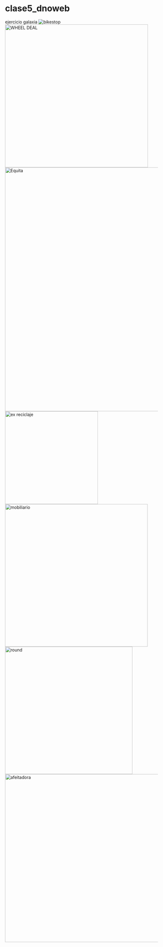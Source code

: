 # clase5_dnoweb
ejercicio galaxia
![bikestop](https://github.com/user-attachments/assets/31a80fd3-e4c1-4d96-b07d-01c73989ceef)
<img width="471" alt="WHEEL DEAL" src="https://github.com/user-attachments/assets/1d122704-074a-49c8-ba8c-94a1c51dd01d">
<img width="804" alt="Equita" src="https://github.com/user-attachments/assets/9b36f1e4-e4e4-4b57-b2fa-1027850a034c">
<img width="306" alt="ex reciclaje" src="https://github.com/user-attachments/assets/2a677174-90c2-4bd1-ba8d-c0e5e1839b74">
<img width="470" alt="mobiliario" src="https://github.com/user-attachments/assets/929ee1a3-1ec3-4623-b175-c025d9646979">
<img width="420" alt="round" src="https://github.com/user-attachments/assets/f2d1cdf7-62d3-4bdc-bfc7-78716f53d5a6">
<img width="554" alt="afeitadora" src="https://github.com/user-attachments/assets/19188c70-6793-4b1d-94cd-cee147b16d5e">
